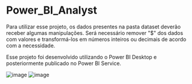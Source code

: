 # Power_BI_Analyst
Para utilizar esse projeto, os dados presentes na pasta dataset deverão receber algumas manipulações. Será necessário remover "$" dos dados com valores e transformá-los em números inteiros ou decimais de acordo com a necessidade.

Esse projeto foi desenvolvido utilizando o Power BI Desktop e posteriormente publicado no Power BI Service.


![image](https://github.com/AmandaE19/Power_BI_Analyst/assets/51008989/e8a2b9e4-b058-4b1e-a766-98c49042fe55)
![image](https://github.com/AmandaE19/Power_BI_Analyst/assets/51008989/65df24f9-74d7-4a8c-afcf-a500f33fa4da)
